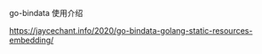 



go-bindata 使用介绍





https://jaycechant.info/2020/go-bindata-golang-static-resources-embedding/





